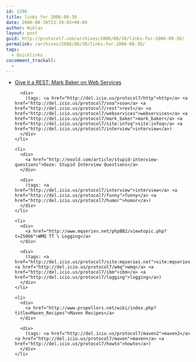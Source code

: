 ```yaml
---
id: 1296
title: links for 2006-08-30
date: 2006-08-30T13:19:03+00:00
author: Niklas
layout: post
guid: http://protocol7.com/archives/2006/08/30/links-for-2006-08-30/
permalink: /archives/2006/08/30/links-for-2006-08-30/
tags:
  - Quicklinks
cocomment_trackall:
  - 
---
```

<div class='microid-a3a8a4f014be476073c4ffb8e41dd7627d94edc9'>
  <ul>
    <li>
      <div>
        <a href="http://www.infoq.com/articles/mark-baker-REST">Give it a REST: Mark Baker on Web Services</a>
      </div>
      
      <div>
        (tags: <a href="http://del.icio.us/protocol7/http">http</a> <a href="http://del.icio.us/protocol7/soa">soa</a> <a href="http://del.icio.us/protocol7/rest">rest</a> <a href="http://del.icio.us/protocol7/webservices">webservices</a> <a href="http://del.icio.us/protocol7/mark_baker">mark_baker</a> <a href="http://del.icio.us/protocol7/site:infoq">site:infoq</a> <a href="http://del.icio.us/protocol7/interview">interview</a>)
      </div>
    </li>
    
    <li>
      <div>
        <a href="http://exold.com/article/stupid-interview-questions">Ooze: Stupid Interview Questions</a>
      </div>
      
      <div>
        (tags: <a href="http://del.icio.us/protocol7/interview">interview</a> <a href="http://del.icio.us/protocol7/funny">funny</a> <a href="http://del.icio.us/protocol7/humor">humor</a>)
      </div>
    </li>
    
    <li>
      <div>
        <a href="http://www.mqseries.net/phpBB2/viewtopic.php?t=25066">WMQ TT \ Logging</a>
      </div>
      
      <div>
        (tags: <a href="http://del.icio.us/protocol7/site:mqseries.net">site:mqseries.net</a> <a href="http://del.icio.us/protocol7/wmq">wmq</a> <a href="http://del.icio.us/protocol7/ibm">ibm</a> <a href="http://del.icio.us/protocol7/logging">logging</a>)
      </div>
    </li>
    
    <li>
      <div>
        <a href="http://www.propellors.net/wiki/index.php?title=Maven_Recipes">Maven Recipes</a>
      </div>
      
      <div>
        (tags: <a href="http://del.icio.us/protocol7/maven2">maven2</a> <a href="http://del.icio.us/protocol7/maven">maven</a> <a href="http://del.icio.us/protocol7/howto">howto</a>)
      </div>
    </li>
  </ul>
</div>